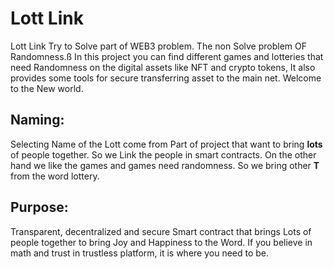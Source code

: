 # Lott Link

Lott Link Try to Solve part of WEB3 problem. The non Solve problem OF Randomness.ß
In this project you can find different games and lotteries that need Randomness on the digital assets like NFT and crypto tokens, It also provides some tools for secure transferring asset to the main net.
  Welcome to the New world.

## Naming:

Selecting Name of the Lott come from Part of project that want to bring **lots** of people together. So we Link the people in smart contracts. On the other hand we like the games and games need randomness. So we bring other **T** from the word lottery.

## Purpose:

Transparent, decentralized and secure Smart contract that brings Lots of people together to bring Joy and Happiness to the Word.
If you believe in math and trust in trustless platform, it is where you need to be.
